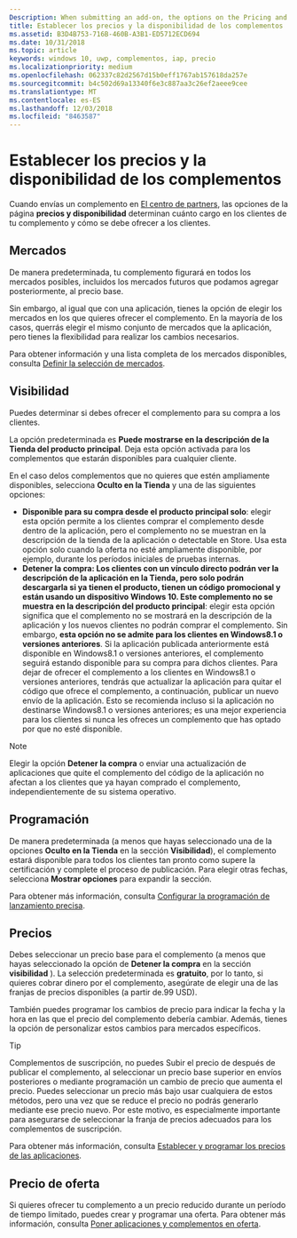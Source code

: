```yaml
---
Description: When submitting an add-on, the options on the Pricing and availability page determine what to charge for your add-on and how it should be offered to customers.
title: Establecer los precios y la disponibilidad de los complementos
ms.assetid: B3D4B753-716B-460B-A3B1-ED5712ECD694
ms.date: 10/31/2018
ms.topic: article
keywords: windows 10, uwp, complementos, iap, precio
ms.localizationpriority: medium
ms.openlocfilehash: 062337c82d2567d15b0eff1767ab157618da257e
ms.sourcegitcommit: b4c502d69a13340f6e3c887aa3c26ef2aeee9cee
ms.translationtype: MT
ms.contentlocale: es-ES
ms.lasthandoff: 12/03/2018
ms.locfileid: "8463587"
---
```

# <a name="set-add-on-pricing-and-availability"></a>Establecer los precios y la disponibilidad de los complementos

Cuando envías un complemento en [El centro de partners](https://partner.microsoft.com/dashboard), las opciones de la página **precios y disponibilidad** determinan cuánto cargo en los clientes de tu complemento y cómo se debe ofrecer a los clientes.

## <a name="markets"></a>Mercados

De manera predeterminada, tu complemento figurará en todos los mercados posibles, incluidos los mercados futuros que podamos agregar posteriormente, al precio base.

Sin embargo, al igual que con una aplicación, tienes la opción de elegir los mercados en los que quieres ofrecer el complemento. En la mayoría de los casos, querrás elegir el mismo conjunto de mercados que la aplicación, pero tienes la flexibilidad para realizar los cambios necesarios. 

Para obtener información y una lista completa de los mercados disponibles, consulta [Definir la selección de mercados](define-pricing-and-market-selection.md).

## <a name="visibility"></a>Visibilidad

Puedes determinar si debes ofrecer el complemento para su compra a los clientes. 

La opción predeterminada es **Puede mostrarse en la descripción de la Tienda del producto principal**. Deja esta opción activada para los complementos que estarán disponibles para cualquier cliente. 

En el caso delos complementos que no quieres que estén ampliamente disponibles, selecciona **Oculto en la Tienda** y una de las siguientes opciones:

-   **Disponible para su compra desde el producto principal solo**: elegir esta opción permite a los clientes comprar el complemento desde dentro de la aplicación, pero el complemento no se muestran en la descripción de la tienda de la aplicación o detectable en Store. Usa esta opción solo cuando la oferta no esté ampliamente disponible, por ejemplo, durante los períodos iniciales de pruebas internas.
-   **Detener la compra: Los clientes con un vínculo directo podrán ver la descripción de la aplicación en la Tienda, pero solo podrán descargarla si ya tienen el producto, tienen un código promocional y están usando un dispositivo Windows 10. Este complemento no se muestra en la descripción del producto principal**: elegir esta opción significa que el complemento no se mostrará en la descripción de la aplicación y los nuevos clientes no podrán comprar el complemento. Sin embargo, **esta opción no se admite para los clientes en Windows8.1 o versiones anteriores**. Si la aplicación publicada anteriormente está disponible en Windows8.1 o versiones anteriores, el complemento seguirá estando disponible para su compra para dichos clientes. Para dejar de ofrecer el complemento a los clientes en Windows8.1 o versiones anteriores, tendrás que actualizar la aplicación para quitar el código que ofrece el complemento, a continuación, publicar un nuevo envío de la aplicación. Esto se recomienda incluso si la aplicación no destinarse Windows8.1 o versiones anteriores; es una mejor experiencia para los clientes si nunca les ofreces un complemento que has optado por que no esté disponible.
    
 > [!NOTE] 
 > Elegir la opción **Detener la compra** o enviar una actualización de aplicaciones que quite el complemento del código de la aplicación no afectan a los clientes que ya hayan comprado el complemento, independientemente de su sistema operativo.


## <a name="schedule"></a>Programación

De manera predeterminada (a menos que hayas seleccionado una de la opciones **Oculto en la Tienda** en la sección **Visibilidad**), el complemento estará disponible para todos los clientes tan pronto como supere la certificación y complete el proceso de publicación. Para elegir otras fechas, selecciona **Mostrar opciones** para expandir la sección. 

Para obtener más información, consulta [Configurar la programación de lanzamiento precisa](configure-precise-release-scheduling.md).


## <a name="pricing"></a>Precios

Debes seleccionar un precio base para el complemento (a menos que hayas seleccionado la opción de **Detener la compra** en la sección **visibilidad** ). La selección predeterminada es **gratuito**, por lo tanto, si quieres cobrar dinero por el complemento, asegúrate de elegir una de las franjas de precios disponibles (a partir de.99 USD).

También puedes programar los cambios de precio para indicar la fecha y la hora en las que el precio del complemento debería cambiar. Además, tienes la opción de personalizar estos cambios para mercados específicos. 

> [!TIP]
> Complementos de suscripción, no puedes Subir el precio de después de publicar el complemento, al seleccionar un precio base superior en envíos posteriores o mediante programación un cambio de precio que aumenta el precio. Puedes seleccionar un precio más bajo usar cualquiera de estos métodos, pero una vez que se reduce el precio no podrás generarlo mediante ese precio nuevo. Por este motivo, es especialmente importante para asegurarse de seleccionar la franja de precios adecuados para los complementos de suscripción. 

Para obtener más información, consulta [Establecer y programar los precios de las aplicaciones](set-and-schedule-app-pricing.md).


## <a name="sale-pricing"></a>Precio de oferta

Si quieres ofrecer tu complemento a un precio reducido durante un período de tiempo limitado, puedes crear y programar una oferta. Para obtener más información, consulta [Poner aplicaciones y complementos en oferta](put-apps-and-add-ons-on-sale.md).



